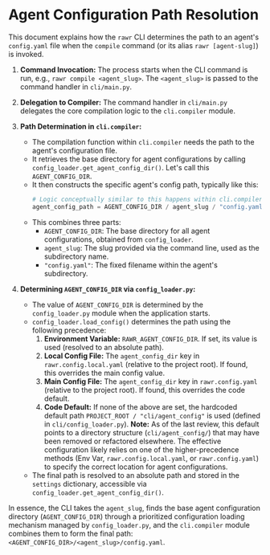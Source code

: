 # Agent Configuration Path Resolution

This document explains how the `rawr` CLI determines the path to an agent's `config.yaml` file when the `compile` command (or its alias `rawr [agent-slug]`) is invoked.

1.  **Command Invocation:** The process starts when the CLI command is run, e.g., `rawr compile <agent_slug>`. The `<agent_slug>` is passed to the command handler in `cli/main.py`.

2.  **Delegation to Compiler:** The command handler in `cli/main.py` delegates the core compilation logic to the `cli.compiler` module.

3.  **Path Determination in `cli.compiler`:**
    *   The compilation function within `cli.compiler` needs the path to the agent's configuration file.
    *   It retrieves the base directory for agent configurations by calling `config_loader.get_agent_config_dir()`. Let's call this `AGENT_CONFIG_DIR`.
    *   It then constructs the specific agent's config path, typically like this:
        ```python
        # Logic conceptually similar to this happens within cli.compiler
        agent_config_path = AGENT_CONFIG_DIR / agent_slug / "config.yaml"
        ```
    *   This combines three parts:
        *   `AGENT_CONFIG_DIR`: The base directory for all agent configurations, obtained from `config_loader`.
        *   `agent_slug`: The slug provided via the command line, used as the subdirectory name.
        *   `"config.yaml"`: The fixed filename within the agent's subdirectory.

4.  **Determining `AGENT_CONFIG_DIR` via `config_loader.py`:**
    *   The value of `AGENT_CONFIG_DIR` is determined by the `config_loader.py` module when the application starts.
    *   `config_loader.load_config()` determines the path using the following precedence:
        1.  **Environment Variable:** `RAWR_AGENT_CONFIG_DIR`. If set, its value is used (resolved to an absolute path).
        2.  **Local Config File:** The `agent_config_dir` key in `rawr.config.local.yaml` (relative to the project root). If found, this overrides the main config value.
        3.  **Main Config File:** The `agent_config_dir` key in `rawr.config.yaml` (relative to the project root). If found, this overrides the code default.
        4.  **Code Default:** If none of the above are set, the hardcoded default path `PROJECT_ROOT / "cli/agent_config"` is used (defined in `cli/config_loader.py`). **Note:** As of the last review, this default points to a directory structure (`cli/agent_config/`) that may have been removed or refactored elsewhere. The effective configuration likely relies on one of the higher-precedence methods (Env Var, `rawr.config.local.yaml`, or `rawr.config.yaml`) to specify the correct location for agent configurations.
    *   The final path is resolved to an absolute path and stored in the `settings` dictionary, accessible via `config_loader.get_agent_config_dir()`.

In essence, the CLI takes the `agent_slug`, finds the base agent configuration directory (`AGENT_CONFIG_DIR`) through a prioritized configuration loading mechanism managed by `config_loader.py`, and the `cli.compiler` module combines them to form the final path: `<AGENT_CONFIG_DIR>/<agent_slug>/config.yaml`.